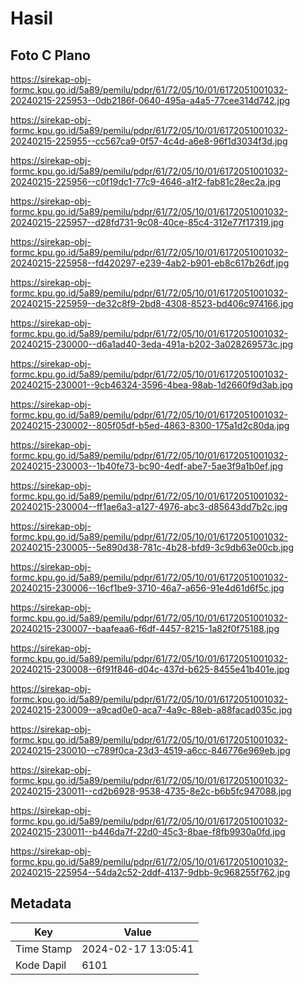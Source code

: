 # Hasil

## Foto C Plano

https://sirekap-obj-formc.kpu.go.id/5a89/pemilu/pdpr/61/72/05/10/01/6172051001032-20240215-225953--0db2186f-0640-495a-a4a5-77cee314d742.jpg

https://sirekap-obj-formc.kpu.go.id/5a89/pemilu/pdpr/61/72/05/10/01/6172051001032-20240215-225955--cc567ca9-0f57-4c4d-a6e8-96f1d3034f3d.jpg

https://sirekap-obj-formc.kpu.go.id/5a89/pemilu/pdpr/61/72/05/10/01/6172051001032-20240215-225956--c0f19dc1-77c9-4646-a1f2-fab81c28ec2a.jpg

https://sirekap-obj-formc.kpu.go.id/5a89/pemilu/pdpr/61/72/05/10/01/6172051001032-20240215-225957--d28fd731-9c08-40ce-85c4-312e77f17319.jpg

https://sirekap-obj-formc.kpu.go.id/5a89/pemilu/pdpr/61/72/05/10/01/6172051001032-20240215-225958--fd420297-e239-4ab2-b901-eb8c617b26df.jpg

https://sirekap-obj-formc.kpu.go.id/5a89/pemilu/pdpr/61/72/05/10/01/6172051001032-20240215-225959--de32c8f9-2bd8-4308-8523-bd406c974166.jpg

https://sirekap-obj-formc.kpu.go.id/5a89/pemilu/pdpr/61/72/05/10/01/6172051001032-20240215-230000--d6a1ad40-3eda-491a-b202-3a028269573c.jpg

https://sirekap-obj-formc.kpu.go.id/5a89/pemilu/pdpr/61/72/05/10/01/6172051001032-20240215-230001--9cb46324-3596-4bea-98ab-1d2660f9d3ab.jpg

https://sirekap-obj-formc.kpu.go.id/5a89/pemilu/pdpr/61/72/05/10/01/6172051001032-20240215-230002--805f05df-b5ed-4863-8300-175a1d2c80da.jpg

https://sirekap-obj-formc.kpu.go.id/5a89/pemilu/pdpr/61/72/05/10/01/6172051001032-20240215-230003--1b40fe73-bc90-4edf-abe7-5ae3f9a1b0ef.jpg

https://sirekap-obj-formc.kpu.go.id/5a89/pemilu/pdpr/61/72/05/10/01/6172051001032-20240215-230004--ff1ae6a3-a127-4976-abc3-d85643dd7b2c.jpg

https://sirekap-obj-formc.kpu.go.id/5a89/pemilu/pdpr/61/72/05/10/01/6172051001032-20240215-230005--5e890d38-781c-4b28-bfd9-3c9db63e00cb.jpg

https://sirekap-obj-formc.kpu.go.id/5a89/pemilu/pdpr/61/72/05/10/01/6172051001032-20240215-230006--16cf1be9-3710-46a7-a656-91e4d61d6f5c.jpg

https://sirekap-obj-formc.kpu.go.id/5a89/pemilu/pdpr/61/72/05/10/01/6172051001032-20240215-230007--baafeaa6-f6df-4457-8215-1a82f0f75188.jpg

https://sirekap-obj-formc.kpu.go.id/5a89/pemilu/pdpr/61/72/05/10/01/6172051001032-20240215-230008--6f91f846-d04c-437d-b625-8455e41b401e.jpg

https://sirekap-obj-formc.kpu.go.id/5a89/pemilu/pdpr/61/72/05/10/01/6172051001032-20240215-230009--a9cad0e0-aca7-4a9c-88eb-a88facad035c.jpg

https://sirekap-obj-formc.kpu.go.id/5a89/pemilu/pdpr/61/72/05/10/01/6172051001032-20240215-230010--c789f0ca-23d3-4519-a6cc-846776e969eb.jpg

https://sirekap-obj-formc.kpu.go.id/5a89/pemilu/pdpr/61/72/05/10/01/6172051001032-20240215-230011--cd2b6928-9538-4735-8e2c-b6b5fc947088.jpg

https://sirekap-obj-formc.kpu.go.id/5a89/pemilu/pdpr/61/72/05/10/01/6172051001032-20240215-230011--b446da7f-22d0-45c3-8bae-f8fb9930a0fd.jpg

https://sirekap-obj-formc.kpu.go.id/5a89/pemilu/pdpr/61/72/05/10/01/6172051001032-20240215-225954--54da2c52-2ddf-4137-9dbb-9c968255f762.jpg


## Metadata

| Key        | Value               |
| ---------- | ------------------- |
| Time Stamp | 2024-02-17 13:05:41 |
| Kode Dapil | 6101                |



